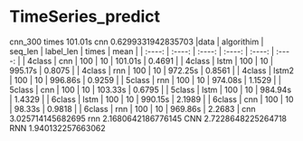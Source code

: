 # TimeSeries_predict
cnn_300 times 101.01s
cnn 0.6299331942835703
|data | algorithim | seq_len | label_len | times | mean |
| :----: | :----: | :----: | :----: | :----: | :----: |
| 4class | cnn | 100 | 10 | 101.01s | 0.4691 |
| 4class | lstm | 100 | 10 | 995.17s | 0.8075 |
| 4class | rnn | 100 | 10 | 972.25s | 0.8561 |
| 4class | lstm2 | 100 | 10 | 996.86s | 0.9259 |
| 5class | rnn | 100 | 10 | 974.08s | 1.1529 |
| 5class | cnn | 100 | 10 | 103.33s | 0.6795 |
| 5class | lstm | 100 | 10 | 984.94s | 1.4329 |
| 6class | lstm | 100 | 10 | 990.15s | 2.1989 |
| 6class | cnn | 100 | 10 | 98.33s | 0.9818 |
| 6class | rnn | 100 | 10 | 969.86s | 2.2683 |
cnn 3.025714145682695
rnn 2.1680642186776145
CNN 2.7228648225264718
RNN 1.940132257663062